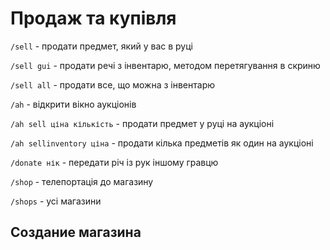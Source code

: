 # Продаж та купівля

`/sell` - продати предмет, який у вас в руці&#x20;

`/sell gui` - продати речі з інвентарю, методом перетягування в скриню

`/sell all` - продати все, що можна з інвентарю

`/ah` - відкрити вікно аукціонів&#x20;

`/ah sell ціна кількість` - продати предмет у руці на аукціоні

`/ah sellinventory ціна` - продати кілька предметів як один на аукціоні&#x20;

`/donate нік` - передати річ із рук іншому гравцю&#x20;

`/shop` - телепортація до магазину

`/shops` - усі магазини

## Создание магазина
